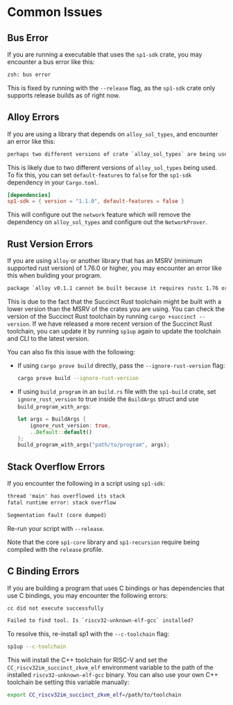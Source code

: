 # Common Issues

## Bus Error

If you are running a executable that uses the `sp1-sdk` crate, you may encounter a bus error like this:

```txt
zsh: bus error
```

This is fixed by running with the `--release` flag, as the `sp1-sdk` crate only supports release builds as of right now.

## Alloy Errors

If you are using a library that depends on `alloy_sol_types`, and encounter an error like this:

```txt
perhaps two different versions of crate `alloy_sol_types` are being used?
```

This is likely due to two different versions of `alloy_sol_types` being used. To fix this, you can set `default-features` to `false` for the `sp1-sdk` dependency in your `Cargo.toml`.

```toml
[dependencies]
sp1-sdk = { version = "1.1.0", default-features = false }
```

This will configure out the `network` feature which will remove the dependency on `alloy_sol_types` and configure out the `NetworkProver`.

## Rust Version Errors

If you are using `alloy` or another library that has an MSRV (minimum supported rust version) of 1.76.0
or higher, you may encounter an error like this when building your program.

```txt
package `alloy v0.1.1 cannot be built because it requires rustc 1.76 or newer, while the currently active rustc version is 1.75.0-nightly`
```

This is due to the fact that the Succinct Rust toolchain might be built with a lower version than the MSRV of the crates you are using. You can check the version of the Succinct Rust toolchain by running `cargo +succinct --version`. If we have released a more recent version of the Succinct Rust toolchain, you can update it by running `sp1up` again to update the toolchain and CLI to the latest version.

You can also fix this issue with the following:

- If using `cargo prove build` directly, pass the `--ignore-rust-version` flag:

  ```bash
  cargo prove build --ignore-rust-version
  ```

- If using `build_program` in an `build.rs` file with the `sp1-build` crate, set `ignore_rust_version` to true inside the `BuildArgs` struct and use
  `build_program_with_args`:

  ```rust
  let args = BuildArgs {
      ignore_rust_version: true,
      ..Default::default()
  };
  build_program_with_args("path/to/program", args);
  ```

## Stack Overflow Errors

If you encounter the following in a script using `sp1-sdk`:

```txt
thread 'main' has overflowed its stack
fatal runtime error: stack overflow
```

```txt
Segmentation fault (core dumped)
```

Re-run your script with `--release`.

Note that the core `sp1-core` library and `sp1-recursion` require being compiled with the `release` profile.

## C Binding Errors

If you are building a program that uses C bindings or has dependencies that use C bindings, you may encounter the following errors:

```txt
cc did not execute successfully
```

```txt
Failed to find tool. Is `riscv32-unknown-elf-gcc` installed?
```

To resolve this, re-install sp1 with the `--c-toolchain` flag:

```bash
sp1up --c-toolchain
```

This will install the C++ toolchain for RISC-V and set the `CC_riscv32im_succinct_zkvm_elf` environment
variable to the path of the installed `riscv32-unknown-elf-gcc` binary. You can also use your own
C++ toolchain be setting this variable manually:

```bash
export CC_riscv32im_succinct_zkvm_elf=/path/to/toolchain
```

